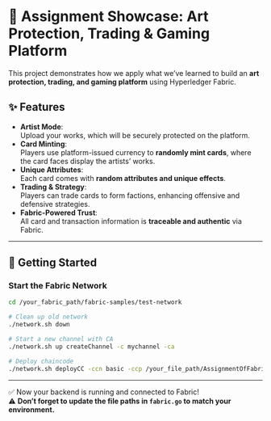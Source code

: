 # 🎨 Assignment Showcase: Art Protection, Trading & Gaming Platform

This project demonstrates how we apply what we’ve learned to build an **art protection, trading, and gaming platform** using Hyperledger Fabric.

## ✨ Features
- **Artist Mode**:  
  Upload your works, which will be securely protected on the platform.
- **Card Minting**:  
  Players use platform-issued currency to **randomly mint cards**, where the card faces display the artists’ works.
- **Unique Attributes**:  
  Each card comes with **random attributes and unique effects**.
- **Trading & Strategy**:  
  Players can trade cards to form factions, enhancing offensive and defensive strategies.
- **Fabric-Powered Trust**:  
  All card and transaction information is **traceable and authentic** via Fabric.

---

## 🚀 Getting Started

### Start the Fabric Network
```bash
cd /your_fabric_path/fabric-samples/test-network

# Clean up old network
./network.sh down

# Start a new channel with CA
./network.sh up createChannel -c mychannel -ca

# Deploy chaincode
./network.sh deployCC -ccn basic -ccp /your_file_path/AssignmentOfFabric/chaincode -ccl go

```
---

✅ Now your backend is running and connected to Fabric!  
⚠️ **Don’t forget to update the file paths in `fabric.go` to match your environment.**

